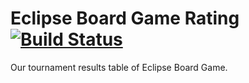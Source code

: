 # Eclipse Board Game Rating [![Build Status](https://travis-ci.org/IRus/eclipse-board-game.svg?branch=master)](https://travis-ci.org/IRus/eclipse-board-game)

Our tournament results table of Eclipse Board Game.
